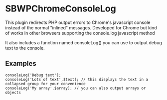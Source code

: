 SBWPChromeConsoleLog
====================

This plugin redirects PHP output errors to Chrome's javascript console instead of the normal "inlined" messages.
Developed for Chrome but kind of works in other browsers supporting the console.log javascript method

It also includes a function named consoleLog() you can use to output debug text to the console.

Examples
-----------
	consoleLog('Debug text');
	consoleLog('Lots of text',$text); // this displays the text in a collapsed group for your convenience
	consoleLog('My array',$array); // you can also output arrays or objects